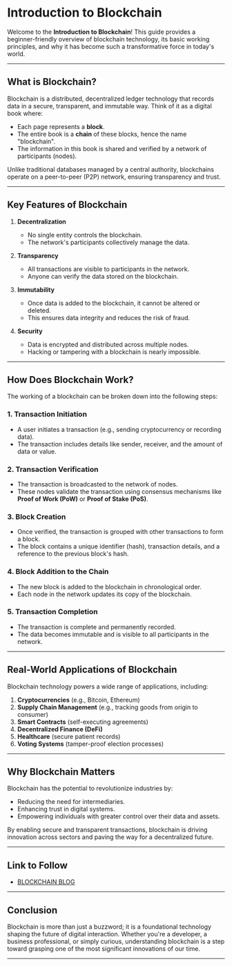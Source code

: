 # Introduction to Blockchain

Welcome to the **Introduction to Blockchain**! This guide provides a beginner-friendly overview of blockchain technology, its basic working principles, and why it has become such a transformative force in today's world.

---

## What is Blockchain?

Blockchain is a distributed, decentralized ledger technology that records data in a secure, transparent, and immutable way. Think of it as a digital book where:

- Each page represents a **block**.
- The entire book is a **chain** of these blocks, hence the name "blockchain".
- The information in this book is shared and verified by a network of participants (nodes).

Unlike traditional databases managed by a central authority, blockchains operate on a peer-to-peer (P2P) network, ensuring transparency and trust.

---

## Key Features of Blockchain

1. **Decentralization**
   - No single entity controls the blockchain.
   - The network's participants collectively manage the data.

2. **Transparency**
   - All transactions are visible to participants in the network.
   - Anyone can verify the data stored on the blockchain.

3. **Immutability**
   - Once data is added to the blockchain, it cannot be altered or deleted.
   - This ensures data integrity and reduces the risk of fraud.

4. **Security**
   - Data is encrypted and distributed across multiple nodes.
   - Hacking or tampering with a blockchain is nearly impossible.

---

## How Does Blockchain Work?

The working of a blockchain can be broken down into the following steps:

### 1. **Transaction Initiation**
   - A user initiates a transaction (e.g., sending cryptocurrency or recording data).
   - The transaction includes details like sender, receiver, and the amount of data or value.

### 2. **Transaction Verification**
   - The transaction is broadcasted to the network of nodes.
   - These nodes validate the transaction using consensus mechanisms like **Proof of Work (PoW)** or **Proof of Stake (PoS)**.

### 3. **Block Creation**
   - Once verified, the transaction is grouped with other transactions to form a block.
   - The block contains a unique identifier (hash), transaction details, and a reference to the previous block's hash.

### 4. **Block Addition to the Chain**
   - The new block is added to the blockchain in chronological order.
   - Each node in the network updates its copy of the blockchain.

### 5. **Transaction Completion**
   - The transaction is complete and permanently recorded.
   - The data becomes immutable and is visible to all participants in the network.

---

## Real-World Applications of Blockchain

Blockchain technology powers a wide range of applications, including:

1. **Cryptocurrencies** (e.g., Bitcoin, Ethereum)
2. **Supply Chain Management** (e.g., tracking goods from origin to consumer)
3. **Smart Contracts** (self-executing agreements)
4. **Decentralized Finance (DeFi)**
5. **Healthcare** (secure patient records)
6. **Voting Systems** (tamper-proof election processes)

---

## Why Blockchain Matters

Blockchain has the potential to revolutionize industries by:

- Reducing the need for intermediaries.
- Enhancing trust in digital systems.
- Empowering individuals with greater control over their data and assets.

By enabling secure and transparent transactions, blockchain is driving innovation across sectors and paving the way for a decentralized future.

---
## Link to Follow

- [BLOCKCHAIN BLOG](https://aws.amazon.com/what-is/blockchain/?aws-products-all.sort-by=item.additionalFields.productNameLowercase&aws-products-all.sort-order=asc)

---
## Conclusion

Blockchain is more than just a buzzword; it is a foundational technology shaping the future of digital interaction. Whether you're a developer, a business professional, or simply curious, understanding blockchain is a step toward grasping one of the most significant innovations of our time.

---

